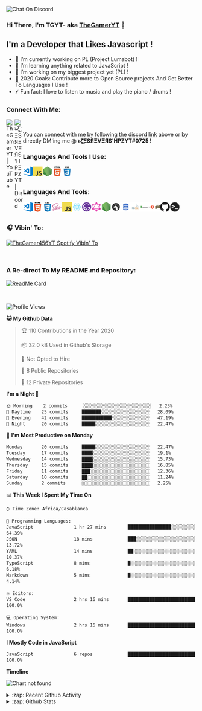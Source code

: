 ![Chat On Discord](https://img.shields.io/discord/308323056592486420?logo=discord)
### Hi There, I'm TGYT- aka [TheGamerYT][GitHubRepo] 👋

## I'm a Developer that Likes Javascript !
- 🔭 I’m currently working on PL (Project Lumabot) !
- 🌱 I’m learning anything related to JavaScript !
- 👯 I’m working on my biggest project yet (PL) !
- 🥅 2020 Goals: Contribute more to Open Source projects And Get Better To Languages I Use !
- ⚡ Fun fact: I love to listen to music and play the piano / drums !

### Connect With Me:

[<img align="left" alt="TheGamerYT | YouTube" width="22px" src="https://cdn.jsdelivr.net/npm/simple-icons@v3/icons/youtube.svg" />][youtube]

[<img align="left" alt="๖̶̶̶ζ͜͡ΞSЯΞVΞЯS'HPΞPZYT | Discord" width="22px" src="https://cdn.jsdelivr.net/npm/simple-icons@3.6.0/icons/discord.svg" />][discord]<br />

You can connect with me by following the [discord link](discord) above or by directly DM'ing me @ **๖̶̶̶ζ͜͡ΞSЯΞVΞЯS'HPZYT#0725 !**
<br />

### Languages And Tools I Use:

[<img align="left" alt="Visual Studio Code" width="26px" src="https://raw.githubusercontent.com/github/explore/80688e429a7d4ef2fca1e82350fe8e3517d3494d/topics/visual-studio-code/visual-studio-code.png" />][VSCode]
[<img align="left" alt="JavaScript" width="26px" src="https://raw.githubusercontent.com/github/explore/80688e429a7d4ef2fca1e82350fe8e3517d3494d/topics/javascript/javascript.png" />][JS]
[<img align="left" alt="Node.js" width="26px" src="https://raw.githubusercontent.com/github/explore/80688e429a7d4ef2fca1e82350fe8e3517d3494d/topics/nodejs/nodejs.png" />][NodeJS]
[<img align="left" alt="HTML5" width="26px" src="https://raw.githubusercontent.com/github/explore/80688e429a7d4ef2fca1e82350fe8e3517d3494d/topics/html/html.png" />][HTML5]
[<img align="left" alt="CSS3" width="26px" src="https://raw.githubusercontent.com/github/explore/80688e429a7d4ef2fca1e82350fe8e3517d3494d/topics/css/css.png" />][CSS3]

<br />
<br />

### Languages And Tools:

[<img align="left" alt="Visual Studio Code" width="26px" src="https://raw.githubusercontent.com/github/explore/80688e429a7d4ef2fca1e82350fe8e3517d3494d/topics/visual-studio-code/visual-studio-code.png" />][VSCode]
[<img align="left" alt="HTML5" width="26px" src="https://raw.githubusercontent.com/github/explore/80688e429a7d4ef2fca1e82350fe8e3517d3494d/topics/html/html.png" />][HTML5]
[<img align="left" alt="CSS3" width="26px" src="https://raw.githubusercontent.com/github/explore/80688e429a7d4ef2fca1e82350fe8e3517d3494d/topics/css/css.png" />][CSS3]
[<img align="left" alt="Sass" width="26px" src="https://raw.githubusercontent.com/github/explore/80688e429a7d4ef2fca1e82350fe8e3517d3494d/topics/sass/sass.png" />][Sass]
[<img align="left" alt="JavaScript" width="26px" src="https://raw.githubusercontent.com/github/explore/80688e429a7d4ef2fca1e82350fe8e3517d3494d/topics/javascript/javascript.png" />][JS]
[<img align="left" alt="React" width="26px" src="https://raw.githubusercontent.com/github/explore/80688e429a7d4ef2fca1e82350fe8e3517d3494d/topics/react/react.png" />][React]
[<img align="left" alt="Gatsby" width="26px" src="https://raw.githubusercontent.com/github/explore/e94815998e4e0713912fed477a1f346ec04c3da2/topics/gatsby/gatsby.png" />][Gatsby]
[<img align="left" alt="GraphQL" width="26px" src="https://raw.githubusercontent.com/github/explore/80688e429a7d4ef2fca1e82350fe8e3517d3494d/topics/graphql/graphql.png" />][GraphQL]
[<img align="left" alt="Node.js" width="26px" src="https://raw.githubusercontent.com/github/explore/80688e429a7d4ef2fca1e82350fe8e3517d3494d/topics/nodejs/nodejs.png" />][NodeJS]
[<img align="left" alt="Deno" width="26px" src="https://raw.githubusercontent.com/github/explore/361e2821e2dea67711cde99c9c40ed357061cf27/topics/deno/deno.png" />][Deno]
[<img align="left" alt="SQL" width="26px" src="https://raw.githubusercontent.com/github/explore/80688e429a7d4ef2fca1e82350fe8e3517d3494d/topics/sql/sql.png" />][SQL]
[<img align="left" alt="MySQL" width="26px" src="https://raw.githubusercontent.com/github/explore/80688e429a7d4ef2fca1e82350fe8e3517d3494d/topics/mysql/mysql.png" />][MySQL]
[<img align="left" alt="MongoDB" width="26px" src="https://raw.githubusercontent.com/github/explore/80688e429a7d4ef2fca1e82350fe8e3517d3494d/topics/mongodb/mongodb.png" />][MongoDB]
[<img align="left" alt="Git" width="26px" src="https://raw.githubusercontent.com/github/explore/80688e429a7d4ef2fca1e82350fe8e3517d3494d/topics/git/git.png" />][Git]
[<img align="left" alt="GitHub" width="26px" src="https://raw.githubusercontent.com/github/explore/78df643247d429f6cc873026c0622819ad797942/topics/github/github.png" />][gIThUB]
[<img align="left" alt="HTML5" width="26px" src="https://raw.githubusercontent.com/github/explore/80688e429a7d4ef2fca1e82350fe8e3517d3494d/topics/terminal/terminal.png" />][HTML5]

<br />
<br />


### 🎧 Vibin' To:

[<img src="https://novatorem-five-theta.vercel.app/api/spotify" alt="TheGamer456YT Spotify Vibin' To" width="350" />](https://open.spotify.com/user/j3oy5wv4z28ppiirfc7nmw1pf)

<br />

### A Re-direct To My README.md Repository:

[![ReadMe Card](https://github-readme-stats.vercel.app/api/pin/?username=TheGamer456YT&repo=TheGamer456YT)](https://github.com/TheGamer456YT/TheGamer456YT)

<br />


<!--START_SECTION:waka-->
![Profile Views](http://img.shields.io/badge/Profile%20Views-195-blue)

**🐱 My Github Data** 

> 🏆 110 Contributions in the Year 2020
 > 
> 📦 32.0 kB Used in Github's Storage 
 > 
> 🚫 Not Opted to Hire
 > 
> 📜 8 Public Repositories
 > 
> 🔑 12 Private Repositories 

**I'm a Night 🦉** 

```text
🌞 Morning    2 commits      ░░░░░░░░░░░░░░░░░░░░░░░░░   2.25% 
🌆 Daytime    25 commits     ███████░░░░░░░░░░░░░░░░░░   28.09% 
🌃 Evening    42 commits     ███████████░░░░░░░░░░░░░░   47.19% 
🌙 Night      20 commits     █████░░░░░░░░░░░░░░░░░░░░   22.47%

```
📅 **I'm Most Productive on Monday** 

```text
Monday       20 commits     █████░░░░░░░░░░░░░░░░░░░░   22.47% 
Tuesday      17 commits     ████░░░░░░░░░░░░░░░░░░░░░   19.1% 
Wednesday    14 commits     ████░░░░░░░░░░░░░░░░░░░░░   15.73% 
Thursday     15 commits     ████░░░░░░░░░░░░░░░░░░░░░   16.85% 
Friday       11 commits     ███░░░░░░░░░░░░░░░░░░░░░░   12.36% 
Saturday     10 commits     ██░░░░░░░░░░░░░░░░░░░░░░░   11.24% 
Sunday       2 commits      ░░░░░░░░░░░░░░░░░░░░░░░░░   2.25%

```


📊 **This Week I Spent My Time On** 

```text
⌚︎ Time Zone: Africa/Casablanca

💬 Programming Languages: 
JavaScript               1 hr 27 mins        ████████████████░░░░░░░░░   64.39% 
JSON                     18 mins             ███░░░░░░░░░░░░░░░░░░░░░░   13.72% 
YAML                     14 mins             ██░░░░░░░░░░░░░░░░░░░░░░░   10.37% 
TypeScript               8 mins              █░░░░░░░░░░░░░░░░░░░░░░░░   6.18% 
Markdown                 5 mins              █░░░░░░░░░░░░░░░░░░░░░░░░   4.14%

🔥 Editors: 
VS Code                  2 hrs 16 mins       █████████████████████████   100.0%

💻 Operating System: 
Windows                  2 hrs 16 mins       █████████████████████████   100.0%

```

**I Mostly Code in JavaScript** 

```text
JavaScript               6 repos             █████████████████████████   100.0%

```


**Timeline**

![Chart not found](https://github.com/TheGamer456YT/TheGamer456YT/blob/master/charts/bar_graph.png) 


<!--END_SECTION:waka-->


<details>
  <summary>:zap: Recent Github Activity</summary>
  
<!--START_SECTION:activity-->
1. 🗣 Commented on [#299](https://github.com//Androz2091/AtlantaBot/issues/299) in [Androz2091/AtlantaBot](https://github.com//Androz2091/AtlantaBot)
<!--END_SECTION:activity-->

</details>

<details>
  <summary>:zap: Github Stats</summary>
 
![TheGamer456YT's GitHub Stats](https://github-readme-stats.vercel.app/api?username=TheGamer456YT&show_icons=true&theme=algolia)

</details>
 
 
[youtube]: https://www.youtube.com/channel/UC3jCeJlUxhirQo8CQICosWA?
[discord]: https://discord.gg/94T9xk5

[VSCode]: https://code.visualstudio.com/
[HTML5]: https://en.wikipedia.org/wiki/HTML5
[CSS3]: https://en.wikipedia.org/wiki/Cascading_Style_Sheets
[Sass]: https://en.wikipedia.org/wiki/Sass_(stylesheet_language)
[JS]: https://en.wikipedia.org/wiki/JavaScript
[React]: https://en.wikipedia.org/wiki/React_(web_framework)
[Gatsby]: https://www.gatsbyjs.org/
[GraphQL]: https://en.wikipedia.org/wiki/GraphQL
[NodeJS]: https://en.wikipedia.org/wiki/Node.js
[Deno]: https://en.wikipedia.org/wiki/Deno_(software)
[SQL]: https://en.wikipedia.org/wiki/SQL
[MySQL]: https://en.wikipedia.org/wiki/MySQL
[MongoDB]: https://en.wikipedia.org/wiki/MongoDB
[Git]: https://en.wikipedia.org/wiki/Git
[GitHub]: https://en.wikipedia.org/wiki/GitHub
[GitHubRepo]: https://github.com/TheGamer456YT

